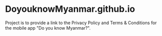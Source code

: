# DoyouknowMyanmar.github.io

Project is to provide a link to the Privacy Policy and Terms & Conditions for the mobile app "Do you know Myanmar?".
